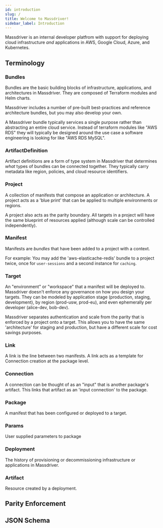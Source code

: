 ```yaml
---
id: introduction
slug: /
title: Welcome to Massdriver!
sidebar_label: Introduction
---
```


Massdriver is an internal developer platfrom with support for deploying cloud infrastructure _and_ applications in AWS, Google Cloud, Azure, and Kubernetes.

## Terminology

### Bundles

Bundles are the basic building blocks of infrastructure, applications, and architectures in Massdriver. They are composed of Terraform modules and Helm charts.

Massdriver includes a number of pre-built best-practices and reference architecture bundles, but you may also develop your own.

A Massdriver bundle typically services a single purpose rather than abstracting an entire cloud service. Instead of terraform modules like "AWS RDS" they will typically be designed around the use case a software engineering is looking for like "AWS RDS MySQL".

### ArtifactDefinition

Artifact definitions are a form of type system in Massdriver that determines _what_ types of bundles can be connected together. They typically carry metadata like region, policies, and cloud resource identifiers.

### Project

A collection of manifests that compose an application or architecture. A project acts as a 'blue print' that can be applied to multiple environments or regions.

A project also acts as the parity boundary. All targets in a project will have the same blueprint of resources applied (although scale can be controlled independently).

### Manifest

Manifests are _bundles_ that have been added to a project with a context. 

For example: You may add the 'aws-elasticache-redis' bundle to a project twice, once for `user-sessions` and a second instance for `caching`.

### Target

An "environment" or "workspace" that a manifest will be deployed to. Massdriver doesn't enforce any governance on how you design your targets. They can be modeled by application stage (production, staging, development), by region (prod-usw, prod-eu), and even ephemerally per developer (alice-dev, bob-dev).

Massdriver separates authentication and scale from the parity that is enforced by a project onto a target. This allows you to have the same 'architecture' for staging and production, but have a different scale for cost savings purposes.

### Link

A link is the line between two manifests. A link acts as a template for Connection creation at the package level. 

### Connection

 A connection can be thought of as an "input" that is another package's artifact. This links that artifact as an 'input connection' to the package.

### Package

A manifest that has been configured or deployed to a target.

### Params

User supplied parameters to package

### Deployment
 
The history of provisioning or decommissioning infrastructure or applications in Massdriver.
### Artifact

Resource created by a deployment.

## Parity Enforcement

## JSON Schema
